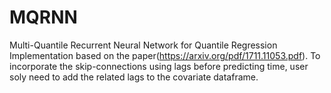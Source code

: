 # MQRNN

Multi-Quantile Recurrent Neural Network for Quantile Regression
Implementation based on the paper(https://arxiv.org/pdf/1711.11053.pdf). 
To incorporate the skip-connections using lags before predicting time, user soly need to 
add the related lags to the covariate dataframe.
